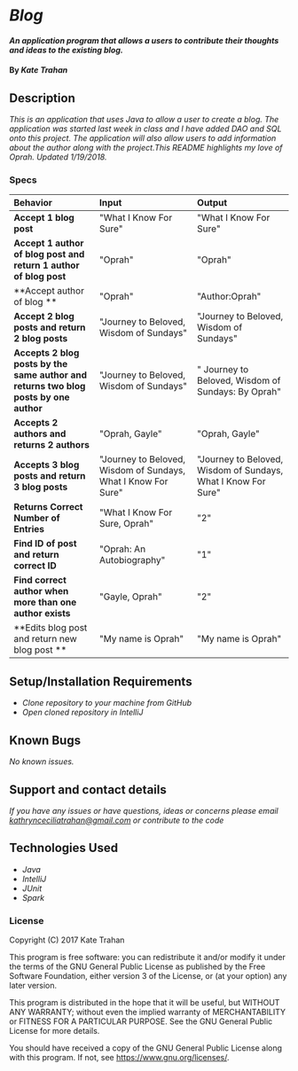 # _Blog_

#### _An application program that allows a users to contribute their thoughts and ideas to the existing blog._

#### By _**Kate Trahan**_

## Description

_This is an application that uses Java to allow a user to create a blog. The application was started last week in class and I have added DAO and SQL onto this project. The application will also allow users to add information about the author along with the project.This README highlights my love of Oprah. Updated 1/19/2018._


### Specs
| Behavior | Input | Output |
| :-------------     | :------------- | :-------------
| **Accept 1 blog post**| "What I Know For Sure" | "What I Know For Sure" |
| **Accept 1 author of blog post and return 1 author of blog post**| "Oprah" | "Oprah" |
| **Accept author of blog ** |"Oprah"|"Author:Oprah"|
| **Accept 2 blog posts and return 2 blog posts**| "Journey to Beloved, Wisdom of Sundays" | "Journey to Beloved, Wisdom of Sundays" |
| **Accepts 2 blog posts by the same author and returns two blog posts by one author** |"Journey to Beloved, Wisdom of Sundays"|" Journey to Beloved, Wisdom of Sundays: By Oprah"|
| **Accepts 2 authors and returns 2 authors**| "Oprah, Gayle" | "Oprah, Gayle" |
| **Accepts 3 blog posts and return 3 blog posts**| "Journey to Beloved, Wisdom of Sundays, What I Know For Sure"|"Journey to Beloved, Wisdom of Sundays, What I Know For Sure"|
| **Returns Correct Number of Entries** | "What I Know For Sure, Oprah"| "2"|
| **Find ID of post and return correct ID**| "Oprah: An Autobiography"| "1"|
| **Find correct author when more than one author exists**| "Gayle, Oprah"| "2"|
| **Edits blog post and return new blog post **| "My name is Oprah"|"My name is Oprah"|



## Setup/Installation Requirements

* _Clone repository to your machine from GitHub_
* _Open cloned repository in IntelliJ_

## Known Bugs

_No known issues._

## Support and contact details

_If you have any issues or have questions, ideas or concerns please email kathrynceciliatrahan@gmail.com or contribute to the code_

## Technologies Used

* _Java_
* _IntelliJ_
* _JUnit_
* _Spark_


### License
Copyright (C) 2017 Kate Trahan

This program is free software: you can redistribute it and/or modify it under the terms of the GNU General Public License as published by the Free Software Foundation, either version 3 of the License, or (at your option) any later version.

This program is distributed in the hope that it will be useful, but WITHOUT ANY WARRANTY; without even the implied warranty of MERCHANTABILITY or FITNESS FOR A PARTICULAR PURPOSE. See the GNU General Public License for more details.

You should have received a copy of the GNU General Public License along with this program. If not, see https://www.gnu.org/licenses/.
